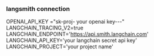 ### langsmith connection


OPENAI_API_KEY ="sk-proj-   your openai key---"
LANGCHAIN_TRACING_V2=true
LANGCHAIN_ENDPOINT='https://api.smith.langchain.com'
LANGCHAIN_API_KEY='your langchain secret api key'
LANGCHAIN_PROJECT='your project name'